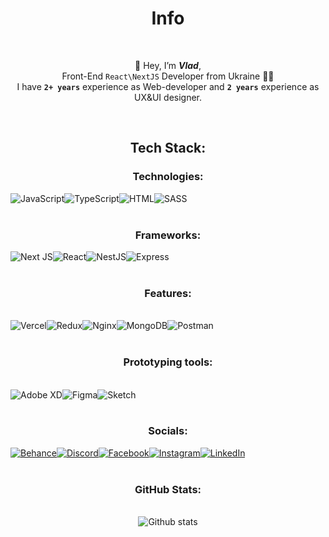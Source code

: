 <body>
  <h1 align="center">
    Info
  </h1>
  <br />
  <p align="center">
    👋 Hey, I’m <b><i>Vlad</i></b>,
    <br />
    Front-End <code>React\NextJS</code> Developer from Ukraine 💙💛
    <br />
    I have <code><b>2+ years</b></code> experience as Web-developer and <code><b>2 years</b></code> experience as UX&UI
    designer.
  </p>
  <br />

  <h2 align="center">
    Tech Stack:
  </h2>
  <h3 align="center">Technologies:</h3>
  <div style="display: flex;" align="center">
    <img alt="JavaScript"
      src="https://img.shields.io/badge/javascript-%23323330.svg?style=flat&logo=javascript&logoColor=%23F7DF1E" />
    <img alt="TypeScript"
      src="https://img.shields.io/badge/typescript-%23007ACC.svg?style=flat&logo=typescript&logoColor=white" />
    <img src="https://img.shields.io/badge/html5-%23E34F26.svg?style=flat&logo=html5&logoColor=white" alt="HTML" />
    <img src="https://img.shields.io/badge/SASS-hotpink.svg?style=flat&logo=SASS&logoColor=white" alt="SASS" />
  </div>
  <br />

  <h3 align="center">Frameworks:</h3>
  <div style="display: flex;" align="center">
    <img src="https://img.shields.io/badge/Next-black?style=flat&logo=next.js&logoColor=white " alt="Next JS" />
    <img src="https://img.shields.io/badge/react-%2320232a.svg?style=flat&logo=react&logoColor=%2361DAFB" alt="React" />
    <img src="https://img.shields.io/badge/nestjs-%23E0234E.svg?style=flat&logo=nestjs&logoColor=white" alt="NestJS" />
    <img src="https://img.shields.io/badge/express.js-%23404d59.svg?style=flat&logo=express&logoColor=%2361DAFB"
      alt="Express" />
  </div>
  <br />

  <h3 align="center"> Features:</h3>
  <br />
  <div style="display: flex;" align="center">
    <img src="https://img.shields.io/badge/vercel-%23000000.svg?style=flat&logo=vercel&logoColor=white" alt="Vercel" />
    <img src="https://img.shields.io/badge/redux-%23593d88.svg?style=flat&logo=redux&logoColor=white" alt="Redux" />
    <img src="https://img.shields.io/badge/nginx-%23009639.svg?style=flat&logo=nginx&logoColor=white" alt="Nginx" />
    <img src="https://img.shields.io/badge/MongoDB-%234ea94b.svg?style=flat&logo=mongodb&logoColor=white"
      alt="MongoDB" />
    <img src="https://img.shields.io/badge/Postman-FF6C37?style=flat&logo=postman&logoColor=white" alt="Postman" />
  </div>
  <br />

  <h3 align="center"> Prototyping tools:</h3>
  <br />
  <div style="display: flex;" align="center">
    <img src="https://img.shields.io/badge/Adobe%20XD-470137?style=flat&logo=Adobe%20XD&logoColor=#FF61F6"
      alt="Adobe XD" />
    <img src="https://img.shields.io/badge/figma-%23F24E1E.svg?style=flat&logo=figma&logoColor=white" alt="Figma" />
    <img src="https://img.shields.io/badge/Sketch-FFB387?style=flat&logo=sketch&logoColor=black" alt="Sketch" />
  </div>
  <br />

  <h3 align="center"> Socials:</h3>
  <div style="display: flex;" align="center">
    <a href="https://behance.net/vlad-rey">
      <img src="https://img.shields.io/badge/Behance-1769ff?logo=behance&logoColor=white)](https://behance.net/vlad-rey"
        alt="Behance" />
    </a>
    <a href="htttps://discord.gg/Vlad-Rey#8905">
      <img src="https://img.shields.io/badge/Discord-%237289DA.svg?logo=discord&logoColor=white" alt="Discord" />
    </a>
    <a href="https://facebook.com/vls.rey">
      <img src="https://img.shields.io/badge/Facebook-%231877F2.svg?logo=Facebook&logoColor=white" alt="Facebook" />
    </a>
    <a href="https://instagram.com/_vlad.rey">
      <img src="https://img.shields.io/badge/Instagram-%23E4405F.svg?logo=Instagram&logoColor=white" alt="Instagram" />
    </a>
    <a href="https://linkedin.com/in/vlad-rey">
      <img src="https://img.shields.io/badge/LinkedIn-%230077B5.svg?logo=linkedin&logoColor=white" alt="LinkedIn" />
    </a>
  </div>
  <br />

  <h3 align="center"> GitHub Stats:</h3>
  <br />
  <div align="center">
    <img src="https://github-readme-streak-stats.herokuapp.com/?user=vlad-rey&theme=dark&hide_border=false"
      alt="Github stats" />
  </div>

</body>

